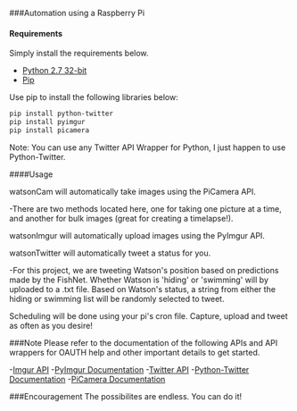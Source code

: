 ###Automation using a Raspberry Pi 

#### Requirements

Simply install the requirements below.
- [Python 2.7 32-bit](https://www.python.org/ftp/python/2.7.8/python-2.7.8.msi)
- [Pip](https://pip.pypa.io/en/latest/installing.html)

Use pip to install the following libraries below: 

```bash 
pip install python-twitter
pip install pyimgur
pip install picamera 
```
Note: You can use any Twitter API Wrapper for Python, I just happen to use Python-Twitter. 

####Usage

watsonCam will automatically take images using the PiCamera API.

-There are two methods located here, one for taking one picture at a time, and another for bulk images (great for creating a timelapse!). 

watsonImgur will automatically upload images using the PyImgur API.

watsonTwitter will automatically tweet a status for you. 

-For this project, we are tweeting Watson's position based on predictions made by the FishNet. Whether Watson is 'hiding' or 'swimming' will by uploaded to a .txt file. Based on Watson's status, a string from either the hiding or swimming list will be randomly selected to tweet. 

Scheduling will be done using your pi's cron file. Capture, upload and tweet as often as you desire! 

###Note
Please refer to the documentation of the following APIs and API wrappers for OAUTH help and other important details to get started. 

-[Imgur API](https://api.imgur.com/)
-[PyImgur Documentation](http://pyimgur.readthedocs.org/en/latest/reference.html)
-[Twitter API](https://dev.twitter.com/overview/documentation)
-[Python-Twitter Documentation](https://github.com/bear/python-twitter)
-[PiCamera Documentation](https://picamera.readthedocs.org/en/release-1.10/)

###Encouragement
The possibilites are endless. You can do it! 
